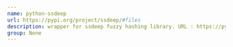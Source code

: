 ```yaml
---
name: python-ssdeep
url: https://pypi.org/project/ssdeep/#files
description: wrapper for ssdeep fuzzy hashing library. URL : https://pypi.org/project/ssdeep/#files Groups : None
group: None
---
```


